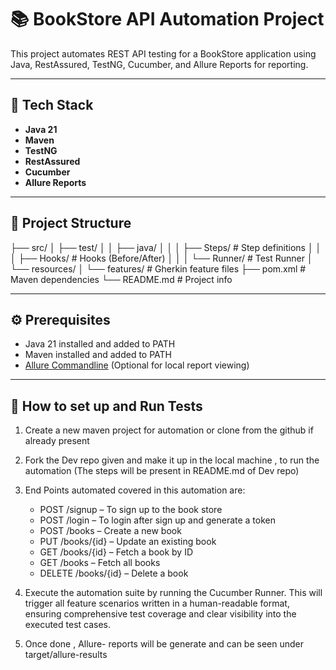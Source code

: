# 📚 BookStore API Automation Project

This project automates REST API testing for a BookStore application using Java, RestAssured, TestNG, Cucumber, and Allure Reports for reporting.

---

## 🚀 Tech Stack

- **Java 21**
- **Maven**
- **TestNG**
- **RestAssured**
- **Cucumber**
- **Allure Reports**

---

## 📁 Project Structure

├── src/
│ ├── test/
│ │ ├── java/
│ │ │ ├── Steps/ # Step definitions
│ │ │ ├── Hooks/ # Hooks (Before/After)
│ │ │ └── Runner/ # Test Runner
│ └── resources/
│ └── features/ # Gherkin feature files
├── pom.xml # Maven dependencies
└── README.md # Project info


---

## ⚙️ Prerequisites

- Java 21 installed and added to PATH
- Maven installed and added to PATH
- [Allure Commandline](https://docs.qameta.io/allure/#_installing_a_commandline) (Optional for local report viewing)

---

## 🧪 How to set up and  Run Tests

1) Create a new maven project for automation or clone from the github if already present
2) Fork the Dev repo given and make it up in the local machine , to run the automation (The steps will be present in README.md of Dev repo)
3) End Points automated covered in this automation are:

    * POST /signup – To sign up to the book store
    * POST /login – To login after sign up and generate a token
    * POST /books – Create a new book
    * PUT /books/{id} – Update an existing book
    * GET /books/{id} – Fetch a book by ID
    * GET /books – Fetch all books
    * DELETE /books/{id} – Delete a book

6) Execute the automation suite by running the Cucumber Runner. This will trigger all feature scenarios written in a human-readable format, ensuring comprehensive test coverage and clear visibility into the executed test cases.
7) Once done , Allure- reports will be generate and can be seen under target/allure-results


